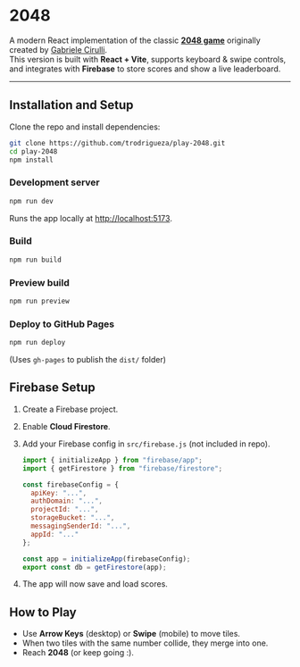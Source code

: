 # 2048

A modern React implementation of the classic **[2048 game](https://play2048.co/)** originally created by [Gabriele Cirulli](https://github.com/gabrielecirulli).  
This version is built with **React + Vite**, supports keyboard & swipe controls, and integrates with **Firebase** to store scores and show a live leaderboard.

---

## Installation and Setup

Clone the repo and install dependencies:

```bash
git clone https://github.com/trodrigueza/play-2048.git
cd play-2048
npm install
````

### Development server

```bash
npm run dev
```

Runs the app locally at [http://localhost:5173](http://localhost:5173).

### Build

```bash
npm run build
```

### Preview build
```bash
npm run preview
```

### Deploy to GitHub Pages

```bash
npm run deploy
```

(Uses `gh-pages` to publish the `dist/` folder)

## Firebase Setup

1. Create a Firebase project.
2. Enable **Cloud Firestore**.
3. Add your Firebase config in `src/firebase.js` (not included in repo).

   ```js
   import { initializeApp } from "firebase/app";
   import { getFirestore } from "firebase/firestore";

   const firebaseConfig = {
     apiKey: "...",
     authDomain: "...",
     projectId: "...",
     storageBucket: "...",
     messagingSenderId: "...",
     appId: "..."
   };

   const app = initializeApp(firebaseConfig);
   export const db = getFirestore(app);
   ```
4. The app will now save and load scores.

## How to Play

* Use **Arrow Keys** (desktop) or **Swipe** (mobile) to move tiles.
* When two tiles with the same number collide, they merge into one.
* Reach **2048** (or keep going :).
